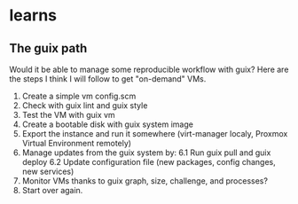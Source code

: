 # learns
## The guix path
Would it be able to manage some reproducible workflow with guix? Here are the steps I think I will follow to get "on-demand" VMs. 

1. Create a simple vm config.scm
2. Check with guix lint and guix style
3. Test the VM with guix vm 
4. Create a bootable disk with guix system image
5. Export the instance and run it somewhere (virt-manager localy, Proxmox Virtual Environment remotely)
6. Manage updates from the guix system by:
6.1 Run guix pull and guix deploy 
6.2 Update configuration file (new packages, config changes, new services)
7. Monitor VMs thanks to guix graph, size, challenge, and processes? 
8. Start over again.
